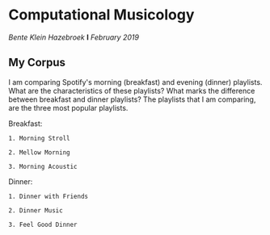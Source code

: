 # Computational Musicology
*Bente Klein Hazebroek*  **I**  *February 2019*

## My Corpus
I am comparing Spotify's morning (breakfast) and evening (dinner) playlists. What are the characteristics of these playlists? What marks the difference between breakfast and dinner playlists? The playlists that I am comparing, are the three most popular playlists. 

  Breakfast:
  
    1. Morning Stroll
    
    2. Mellow Morning
    
    3. Morning Acoustic
  
  Dinner:
  
    1. Dinner with Friends
    
    2. Dinner Music
    
    3. Feel Good Dinner
